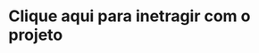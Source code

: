 # <a src="https://github-marcos.github.io/Analisador-de-Numeros/"> Clique aqui para inetragir com o projeto </a>